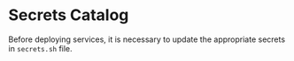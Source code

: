 # Secrets Catalog

Before deploying services, it is necessary to update the appropriate secrets in `secrets.sh` file.
